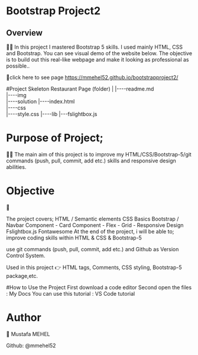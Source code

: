 # Bootstrap Project2

## Overview

👨‍💻 In this project I mastered Bootstrap 5 skills. I used mainly HTML, CSS and Bootstrap. You can see visual demo of the website below. The objective is to build out this real-like webpage and make it looking as professional as possible..

📍click here to see page  https://mmehel52.github.io/bootstrapproject2/

#Project Skeleton
Restaurant Page (folder)
|
|----readme.md             
|----img            
|----solution
        |----index.html  
|----css      
      |----style.css
|----lib
      |---fslightbox.js
# Purpose of Project;
👨‍💻 The main aim of this project is to improve my HTML/CSS/Bootstrap-5/git commands (push, pull, commit, add etc.) skills and responsive design abilities.

# Objective
🎯

The project covers;
HTML / Semantic elements CSS Basics Bootstrap / Navbar Component - Card Component - Flex - Grid - Responsive Design Fslightbox.js Fontawesome
At the end of the project, i will be able to; improve coding skills within HTML & CSS & Bootstrap-5

use git commands (push, pull, commit, add etc.) and Github as Version Control System.

Used in this project
👉 HTML tags, Comments, CSS styling, Bootstrap-5 package,etc.

#How to Use the Project
First download a code editor
Second open the files : My Docs
You can use this tutorial : VS Code tutorial

# Author
👤 Mustafa MEHEL


Github: @mmehel52
